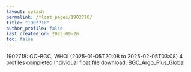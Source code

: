 ```yaml
---
layout: splash
permalink: /float_pages/1902718/
title: "1902718"
author_profile: false
last_created_on: 2025-09-26
toc: false
---
```

 
1902718: GO-BGC, WHOI (2025-01-05T20:08 to 2025-02-05T03:08)
4 profiles completed
Individual float file download: [BGC_Argo_Plus_Global](https://ftp.soest.hawaii.edu/bgc_argo_plus/Individual_Floats/outliers_removed/1902718_Sprof_processed.nc)
